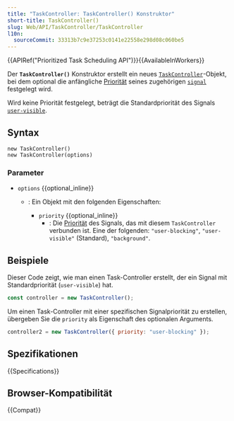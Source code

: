 ```yaml
---
title: "TaskController: TaskController() Konstruktor"
short-title: TaskController()
slug: Web/API/TaskController/TaskController
l10n:
  sourceCommit: 33313b7c9e37253c0141e22558e298d08c060be5
---
```


{{APIRef("Prioritized Task Scheduling API")}}{{AvailableInWorkers}}

Der **`TaskController()`** Konstruktor erstellt ein neues [`TaskController`](/de/docs/Web/API/TaskController)-Objekt, bei dem optional die anfängliche [Priorität](/de/docs/Web/API/Prioritized_Task_Scheduling_API#task_priorities) seines zugehörigen [`signal`](/de/docs/Web/API/TaskController#taskcontroller.signal) festgelegt wird.

Wird keine Priorität festgelegt, beträgt die Standardpriorität des Signals [`user-visible`](/de/docs/Web/API/Prioritized_Task_Scheduling_API#user-visible).

## Syntax

```js-nolint
new TaskController()
new TaskController(options)
```

### Parameter

- `options` {{optional_inline}}

  - : Ein Objekt mit den folgenden Eigenschaften:

    - `priority` {{optional_inline}}
      - : Die [Priorität](/de/docs/Web/API/Prioritized_Task_Scheduling_API#task_priorities) des Signals, das mit diesem `TaskController` verbunden ist.
        Eine der folgenden: `"user-blocking"`, `"user-visible"` (Standard), `"background"`.

## Beispiele

Dieser Code zeigt, wie man einen Task-Controller erstellt, der ein Signal mit Standardpriorität (`user-visible`) hat.

```js
const controller = new TaskController();
```

Um einen Task-Controller mit einer spezifischen Signalpriorität zu erstellen, übergeben Sie die `priority` als Eigenschaft des optionalen Arguments.

```js
controller2 = new TaskController({ priority: "user-blocking" });
```

## Spezifikationen

{{Specifications}}

## Browser-Kompatibilität

{{Compat}}
